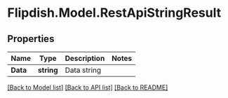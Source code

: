 # Flipdish.Model.RestApiStringResult
## Properties

Name | Type | Description | Notes
------------ | ------------- | ------------- | -------------
**Data** | **string** | Data string | 

[[Back to Model list]](../README.md#documentation-for-models) [[Back to API list]](../README.md#documentation-for-api-endpoints) [[Back to README]](../README.md)


